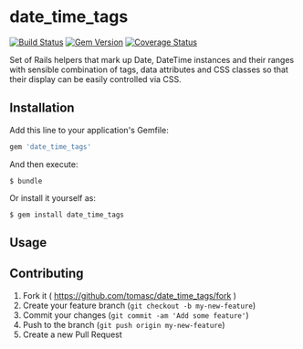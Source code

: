 # date_time_tags

[![Build Status](https://travis-ci.org/tomasc/date_time_tags.svg)](https://travis-ci.org/tomasc/date_time_tags) [![Gem Version](https://badge.fury.io/rb/date_time_tags.svg)](http://badge.fury.io/rb/date_time_tags) [![Coverage Status](https://img.shields.io/coveralls/tomasc/date_time_tags.svg)](https://coveralls.io/r/tomasc/date_time_tags)

Set of Rails helpers that mark up Date, DateTime instances and their ranges with sensible combination of tags, data attributes and CSS classes so that their display can be easily controlled via CSS.

## Installation

Add this line to your application's Gemfile:

```Ruby
gem 'date_time_tags'
```

And then execute:

```
$ bundle
```

Or install it yourself as:

```
$ gem install date_time_tags
```

## Usage

## Contributing

1. Fork it ( https://github.com/tomasc/date_time_tags/fork )
2. Create your feature branch (`git checkout -b my-new-feature`)
3. Commit your changes (`git commit -am 'Add some feature'`)
4. Push to the branch (`git push origin my-new-feature`)
5. Create a new Pull Request
